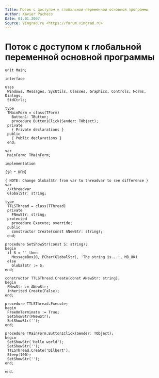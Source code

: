 ```yaml
---
Title: Поток с доступом к глобальной переменной основной программы
Author: Xavier Pacheco
Date: 01.01.2007
Source: Vingrad.ru <https://forum.vingrad.ru>
---
```



Поток с доступом к глобальной переменной основной программы
===========================================================

    unit Main;
     
    interface
     
    uses
     Windows, Messages, SysUtils, Classes, Graphics, Controls, Forms, Dialogs,
     StdCtrls;
     
    type
     TMainForm = class(TForm)
       Button1: TButton;
       procedure Button1Click(Sender: TObject);
     private
       { Private declarations }
     public
       { Public declarations }
     end;
     
    var
     MainForm: TMainForm;
     
    implementation
     
    {$R *.DFM}
     
    { NOTE: Change GlobalStr from var to threadvar to see difference }
    var
     //threadvar
     GlobalStr: string;
     
    type
     TTLSThread = class(TThread)
     private
       FNewStr: string;
     protected
       procedure Execute; override;
     public
       constructor Create(const ANewStr: string);
     end;
     
    procedure SetShowStr(const S: string);
    begin
     if S = '' then
       MessageBox(0, PChar(GlobalStr), 'The string is...', MB_OK)
     else
       GlobalStr := S;
    end;
     
    constructor TTLSThread.Create(const ANewStr: string);
    begin
     FNewStr := ANewStr;
     inherited Create(False);
    end;
     
    procedure TTLSThread.Execute;
    begin
     FreeOnTerminate := True;
     SetShowStr(FNewStr);
     SetShowStr('');
    end;
     
    procedure TMainForm.Button1Click(Sender: TObject);
    begin
     SetShowStr('Hello world');
     SetShowStr('');
     TTLSThread.Create('Dilbert');
     Sleep(100);
     SetShowStr('');
    end;
     
    end.

